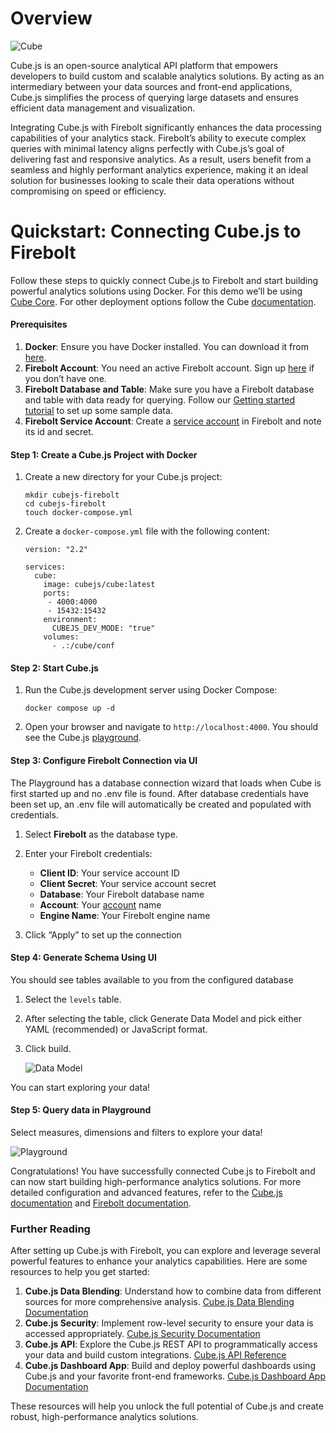 # [](#overview)Overview

![Cube](/assets/images/cube-js-logo.png)

Cube.js is an open-source analytical API platform that empowers developers to build custom and scalable analytics solutions. By acting as an intermediary between your data sources and front-end applications, Cube.js simplifies the process of querying large datasets and ensures efficient data management and visualization.

Integrating Cube.js with Firebolt significantly enhances the data processing capabilities of your analytics stack. Firebolt’s ability to execute complex queries with minimal latency aligns perfectly with Cube.js’s goal of delivering fast and responsive analytics. As a result, users benefit from a seamless and highly performant analytics experience, making it an ideal solution for businesses looking to scale their data operations without compromising on speed or efficiency.

# [](#quickstart-connecting-cubejs-to-firebolt)Quickstart: Connecting Cube.js to Firebolt

Follow these steps to quickly connect Cube.js to Firebolt and start building powerful analytics solutions using Docker. For this demo we’ll be using [Cube Core](https://cube.dev/docs/product/getting-started/core). For other deployment options follow the Cube [documentation](https://cube.dev/docs/product/deployment).

#### [](#prerequisites)Prerequisites

1. **Docker**: Ensure you have Docker installed. You can download it from [here](https://www.docker.com/products/docker-desktop).
2. **Firebolt Account**: You need an active Firebolt account. Sign up [here](https://www.firebolt.io/) if you don’t have one.
3. **Firebolt Database and Table**: Make sure you have a Firebolt database and table with data ready for querying. Follow our [Getting started tutorial](/Guides/getting-started/) to set up some sample data.
4. **Firebolt Service Account**: Create a [service account](/Guides/managing-your-organization/service-accounts.html) in Firebolt and note its id and secret.

#### [](#step-1-create-a-cubejs-project-with-docker)Step 1: Create a Cube.js Project with Docker

1. Create a new directory for your Cube.js project:
   
   ```
   mkdir cubejs-firebolt
   cd cubejs-firebolt
   touch docker-compose.yml
   ```
2. Create a `docker-compose.yml` file with the following content:
   
   ```
   version: "2.2"
   
   services:
     cube:
       image: cubejs/cube:latest
       ports:
        - 4000:4000
        - 15432:15432
       environment:
         CUBEJS_DEV_MODE: "true"
       volumes:
         - .:/cube/conf
   ```

#### [](#step-2-start-cubejs)Step 2: Start Cube.js

1. Run the Cube.js development server using Docker Compose:
   
   ```
   docker compose up -d
   ```
2. Open your browser and navigate to `http://localhost:4000`. You should see the Cube.js [playground](https://cube.dev/docs/product/workspace/playground).

#### [](#step-3-configure-firebolt-connection-via-ui)Step 3: Configure Firebolt Connection via UI

The Playground has a database connection wizard that loads when Cube is first started up and no .env file is found. After database credentials have been set up, an .env file will automatically be created and populated with credentials.

1. Select **Firebolt** as the database type.
2. Enter your Firebolt credentials:
   
   - **Client ID**: Your service account ID
   - **Client Secret**: Your service account secret
   - **Database**: Your Firebolt database name
   - **Account**: Your [account](/Guides/managing-your-organization/managing-accounts.html) name
   - **Engine Name**: Your Firebolt engine name
3. Click “Apply” to set up the connection

#### [](#step-4-generate-schema-using-ui)Step 4: Generate Schema Using UI

You should see tables available to you from the configured database

1. Select the `levels` table.
2. After selecting the table, click Generate Data Model and pick either YAML (recommended) or JavaScript format.
3. Click build.
   
   ![Data Model](/assets/images/cube-data-model-generation.png)

You can start exploring your data!

#### [](#step-5-query-data-in-playground)Step 5: Query data in Playground

Select measures, dimensions and filters to explore your data!

![Playground](../../assets/images/cube-playground-example.png)

Congratulations! You have successfully connected Cube.js to Firebolt and can now start building high-performance analytics solutions. For more detailed configuration and advanced features, refer to the [Cube.js documentation](https://cube.dev/docs) and [Firebolt documentation](https://docs.firebolt.io/).

### [](#further-reading)Further Reading

After setting up Cube.js with Firebolt, you can explore and leverage several powerful features to enhance your analytics capabilities. Here are some resources to help you get started:

1. **Cube.js Data Blending**: Understand how to combine data from different sources for more comprehensive analysis. [Cube.js Data Blending Documentation](https://cube.dev/docs/product/data-modeling/concepts/data-blending)
2. **Cube.js Security**: Implement row-level security to ensure your data is accessed appropriately. [Cube.js Security Documentation](https://cube.dev/docs/security)
3. **Cube.js API**: Explore the Cube.js REST API to programmatically access your data and build custom integrations. [Cube.js API Reference](https://cube.dev/docs/rest-api)
4. **Cube.js Dashboard App**: Build and deploy powerful dashboards using Cube.js and your favorite front-end frameworks. [Cube.js Dashboard App Documentation](https://cube.dev/docs/dashboard-app)

These resources will help you unlock the full potential of Cube.js and create robust, high-performance analytics solutions.